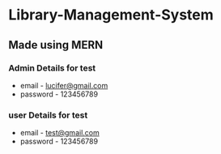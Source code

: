 ﻿# Library-Management-System 

## Made using MERN 
 
### Admin Details for test
  - email - lucifer@gmail.com
  - password - 123456789
### user Details for test
  - email - test@gmail.com
  - password - 123456789
